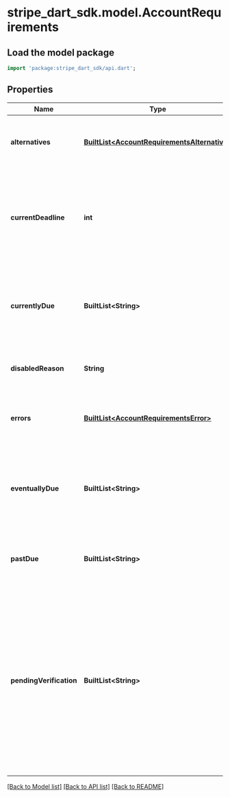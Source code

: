 # stripe_dart_sdk.model.AccountRequirements

## Load the model package
```dart
import 'package:stripe_dart_sdk/api.dart';
```

## Properties
Name | Type | Description | Notes
------------ | ------------- | ------------- | -------------
**alternatives** | [**BuiltList&lt;AccountRequirementsAlternative&gt;**](AccountRequirementsAlternative.md) | Fields that are due and can be satisfied by providing the corresponding alternative fields instead. | [optional] 
**currentDeadline** | **int** | Date by which the fields in `currently_due` must be collected to keep the account enabled. These fields may disable the account sooner if the next threshold is reached before they are collected. | [optional] 
**currentlyDue** | **BuiltList&lt;String&gt;** | Fields that need to be collected to keep the account enabled. If not collected by `current_deadline`, these fields appear in `past_due` as well, and the account is disabled. | [optional] 
**disabledReason** | **String** | If the account is disabled, this enum describes why. [Learn more about handling verification issues](https://stripe.com/docs/connect/handling-api-verification). | [optional] 
**errors** | [**BuiltList&lt;AccountRequirementsError&gt;**](AccountRequirementsError.md) | Fields that are `currently_due` and need to be collected again because validation or verification failed. | [optional] 
**eventuallyDue** | **BuiltList&lt;String&gt;** | Fields you must collect when all thresholds are reached. As they become required, they appear in `currently_due` as well, and `current_deadline` becomes set. | [optional] 
**pastDue** | **BuiltList&lt;String&gt;** | Fields that weren't collected by `current_deadline`. These fields need to be collected to enable the account. | [optional] 
**pendingVerification** | **BuiltList&lt;String&gt;** | Fields that might become required depending on the results of verification or review. It's an empty array unless an asynchronous verification is pending. If verification fails, these fields move to `eventually_due`, `currently_due`, or `past_due`. Fields might appear in `eventually_due`, `currently_due`, or `past_due` and in `pending_verification` if verification fails but another verification is still pending. | [optional] 

[[Back to Model list]](../README.md#documentation-for-models) [[Back to API list]](../README.md#documentation-for-api-endpoints) [[Back to README]](../README.md)


